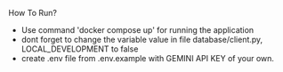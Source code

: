 How To Run?

- Use command 'docker compose up' for running the application
- dont forget to change the variable value in file database/client.py, LOCAL_DEVELOPMENT to false
- create .env file from .env.example with GEMINI API KEY of your own.